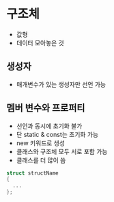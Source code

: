 # 구조체
- 값형
- 데이터 모아놓은 것

## 생성자
- 매개변수가 있는 생성자만 선언 가능

## 멤버 변수와 프로퍼티
- 선언과 동시에 초기화 불가
- 단 static & const는 초기화 가능
- new 키워드로 생성
- 클래스와 구조체 모두 서로 포함 가능
- 클래스를 더 많이 씀

```c#
struct structName
{
  ...
};
```
